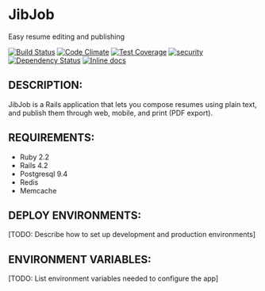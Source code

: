 JibJob
======

Easy resume editing and publishing

[![Build Status](https://travis-ci.org/virgild/jibjob-rails.svg?branch=master)](https://travis-ci.org/virgild/jibjob-rails)
[![Code Climate](https://codeclimate.com/github/virgild/jibjob-rails/badges/gpa.svg)](https://codeclimate.com/github/virgild/jibjob-rails)
[![Test Coverage](https://codeclimate.com/github/virgild/jibjob-rails/badges/coverage.svg)](https://codeclimate.com/github/virgild/jibjob-rails)
[![security](https://hakiri.io/github/virgild/jibjob-rails/master.svg)](https://hakiri.io/github/virgild/jibjob-rails/master)
[![Dependency Status](https://gemnasium.com/virgild/jibjob-rails.svg)](https://gemnasium.com/virgild/jibjob-rails)
[![Inline docs](https://inch-ci.org/github/virgild/jibjob-rails.svg?branch=master)](https://inch-ci.org/github/virgild/jibjob-rails)

DESCRIPTION:
------------

JibJob is a Rails application that lets you compose resumes using plain
text, and publish them through web, mobile, and print (PDF export).

REQUIREMENTS:
-------------

* Ruby 2.2
* Rails 4.2
* Postgresql 9.4
* Redis
* Memcache

DEPLOY ENVIRONMENTS:
--------------------

[TODO: Describe how to set up development and production environments]

ENVIRONMENT VARIABLES:
----------------------

[TODO: List environment variables needed to configure the app]
